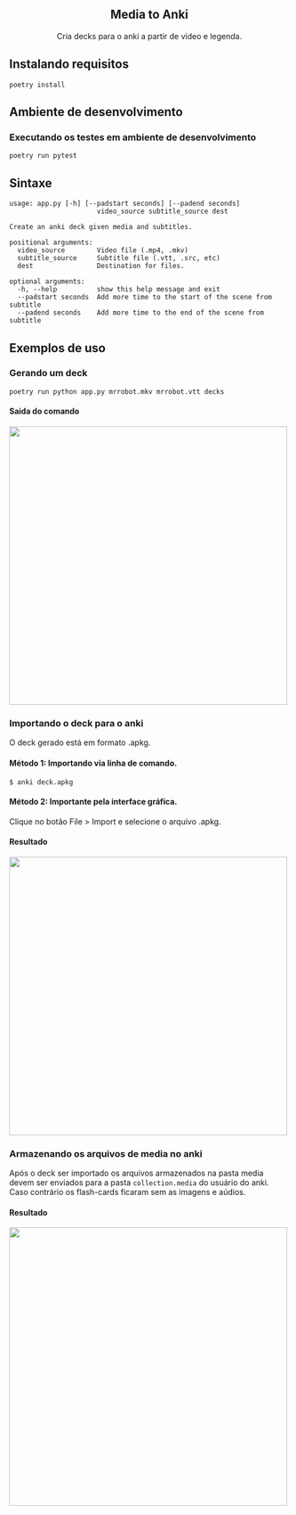 <div align="center">
  <h2>Media to Anki</h2>
  <p>Cria decks para o anki a partir de vídeo e legenda.</p>
</div>

## Instalando requisitos
```shell
poetry install
```

## Ambiente de desenvolvimento

### Executando os testes em ambiente de desenvolvimento
```shell
poetry run pytest
```

## Sintaxe
```
usage: app.py [-h] [--padstart seconds] [--padend seconds]              
                      video_source subtitle_source dest                         
                                                                                
Create an anki deck given media and subtitles.                                  
                                                                                
positional arguments:                                                           
  video_source        Video file (.mp4, .mkv)                                   
  subtitle_source     Subtitle file (.vtt, .src, etc)                           
  dest                Destination for files.                                    
                                                                                
optional arguments:                                                             
  -h, --help          show this help message and exit                           
  --padstart seconds  Add more time to the start of the scene from subtitle     
  --padend seconds    Add more time to the end of the scene from subtitle  
```

## Exemplos de uso

### Gerando um deck
```
poetry run python app.py mrrobot.mkv mrrobot.vtt decks
```
#### Saida do comando
<img src="https://user-images.githubusercontent.com/43938917/171723469-95ed9889-4dbe-4516-a229-2ab8c5d0436f.png" width="500"/>

### Importando o deck para o anki
O deck gerado está em formato .apkg.

#### Método 1: Importando via linha de comando.
```
$ anki deck.apkg 
```

#### Método 2: Importante pela interface gráfica.
Clique no botão File > Import e selecione o arquivo .apkg.

#### Resultado
<img src="https://user-images.githubusercontent.com/43938917/171723594-058907d5-536d-430f-a4ed-f050e8a34c26.png" width="500"/>

### Armazenando os arquivos de media no anki
Após o deck ser importado os arquivos armazenados na pasta media 
devem ser enviados para a pasta `collection.media` do usuário do anki. Caso contrário
os flash-cards ficaram sem as imagens e aúdios.
#### Resultado
<img src="https://user-images.githubusercontent.com/43938917/171723668-7c50e11e-c63a-43de-a133-d8d1d0f24ae7.png" width="500"/>

